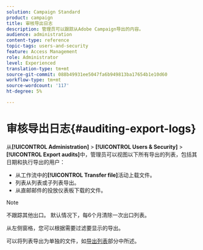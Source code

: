 ```yaml
---
solution: Campaign Standard
product: campaign
title: 审核导出日志
description: 管理员可以跟踪从Adobe Campaign导出的内容。
audience: administration
content-type: reference
topic-tags: users-and-security
feature: Access Management
role: Administrator
level: Experienced
translation-type: tm+mt
source-git-commit: 088b49931ee5047fa6b949813ba17654b1e10d60
workflow-type: tm+mt
source-wordcount: '117'
ht-degree: 5%

---
```



# 审核导出日志{#auditing-export-logs}

从&#x200B;**[!UICONTROL Administration]** > **[!UICONTROL Users & Security]** > **[!UICONTROL Export audits]**&#x200B;中，管理员可以视图以下所有导出的列表，包括其日期和执行导出的用户：

* 从工作流中的&#x200B;**[!UICONTROL Transfer file]**&#x200B;活动上载文件。
* 列表从列表或子列表导出。
* 从直邮邮件的投放仪表板下载的文件。

>[!NOTE]
>
>不跟踪其他出口。 默认情况下，每6个月清除一次出口列表。

从左侧窗格，您可以根据需要过滤要显示的导出。

可以将列表导出为单独的文件，如[导出列表](../../automating/using/exporting-lists.md)部分中所述。
